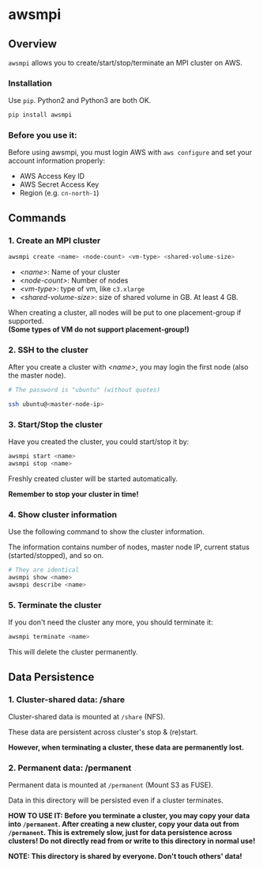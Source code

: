 
# awsmpi

## Overview

`awsmpi` allows you to create/start/stop/terminate an MPI cluster on AWS.

### Installation

Use `pip`. Python2 and Python3 are both OK.

````bash
pip install awsmpi
````

### Before you use it:

Before using awsmpi, you must login AWS with `aws configure` and set your account information properly:
- AWS Access Key ID
- AWS Secret Access Key
- Region (e.g. `cn-north-1`)


## Commands

### 1. Create an MPI cluster

````bash
awsmpi create <name> <node-count> <vm-type> <shared-volume-size>
````

- *\<name\>*: Name of your cluster
- *\<node-count\>*: Number of nodes
- *\<vm-type\>*: type of vm, like `c3.xlarge`
- *\<shared-volume-size\>*: size of shared volume in GB. At least 4 GB.

When creating a cluster, all nodes will be put to one placement-group if supported.
<br>**(Some types of VM do not support placement-group!)**

### 2. SSH to the cluster

After you create a cluster with *\<name\>*, you may login the first node (also the master node).

````bash
# The password is "ubuntu" (without quotes)

ssh ubuntu@<master-node-ip>
````

### 3. Start/Stop the cluster

Have you created the cluster, you could start/stop it by:

````bash
awsmpi start <name>
awsmpi stop <name>
````

Freshly created cluster will be started automatically.

**Remember to stop your cluster in time!**

### 4. Show cluster information

Use the following command to show the cluster information.

The information contains number of nodes, master node IP, current status (started/stopped), and so on.

````bash
# They are identical
awsmpi show <name>
awsmpi describe <name>
````

### 5. Terminate the cluster

If you don't need the cluster any more, you should terminate it:

````bash
awsmpi terminate <name>
````

This will delete the cluster permanently.

## Data Persistence

### 1. Cluster-shared data: **/share**

Cluster-shared data is mounted at `/share` (NFS).

These data are persistent across cluster's stop & (re)start.

**However, when terminating a cluster, these data are permanently lost.**

### 2. Permanent data: **/permanent**

Permanent data is mounted at `/permanent` (Mount S3 as FUSE).

Data in this directory will be persisted even if a cluster terminates.

**HOW TO USE IT: Before you terminate a cluster, you may copy your data into `/permanent`. After creating a new cluster, copy your data out from `/permanent`. This is extremely slow, just for data persistence across clusters! Do not directly read from or write to this directory in normal use!**

**NOTE: This directory is shared by everyone. Don't touch others' data!**
